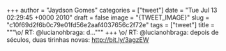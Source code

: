 
+++
author = "Jaydson Gomes"
categories = ["tweet"]
date = "Tue Jul 13 02:29:45 +0000 2010"
draft = false
image = "{TWEET_IMAGE}"
slug = "c10f69d2f6b0c79e01fd56e2aaf4037656c2f72e"
tags = ["tweet"]
title = """&#92;o/ RT: @lucianohbraga: d..."""
+++
\o/ RT: @lucianohbraga: depois de séculos, duas tirinhas novas: http://bit.ly/3agzEW
